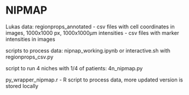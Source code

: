 # NIPMAP

Lukas data: 
regionprops_annotated - csv files with cell coordinates in images, 1000x1000 px, 1000x1000µm
intensities - csv files with marker intensities in images 

scripts to process data: nipnap_working.ipynb or interactive.sh with regionprops_csv.py 

script to run 4 niches with 1/4 of patients: 4n_nipmap.py 

py_wrapper_nipmap.r - R script to process data, more updated version is stored locally 

